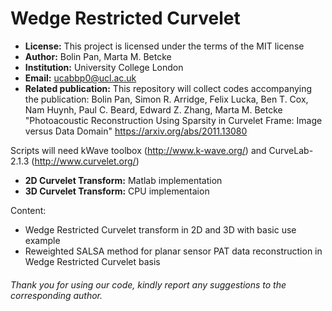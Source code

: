 # Wedge Restricted Curvelet

- **License:** This project is licensed under the terms of the MIT license
- **Author:** Bolin Pan, Marta M. Betcke
- **Institution:** University College London
- **Email:** ucabbp0@ucl.ac.uk
- **Related publication:** This repository will collect codes accompanying the publication: Bolin Pan, Simon R. Arridge, Felix Lucka, Ben T. Cox, Nam Huynh, Paul C. Beard, Edward Z. Zhang, Marta M. Betcke "Photoacoustic Reconstruction Using Sparsity in Curvelet Frame: Image versus Data Domain" https://arxiv.org/abs/2011.13080

Scripts will need kWave toolbox (http://www.k-wave.org/) and CurveLab-2.1.3 (http://www.curvelet.org/)
- **2D Curvelet Transform:** Matlab implementation
- **3D Curvelet Transform:** CPU implementaion

Content:
- Wedge Restricted Curvelet transform in 2D and 3D with basic use example
- Reweighted SALSA method for planar sensor PAT data reconstruction in Wedge Restricted Curvelet basis

###### Thank you for using our code, kindly report any suggestions to the corresponding author.
